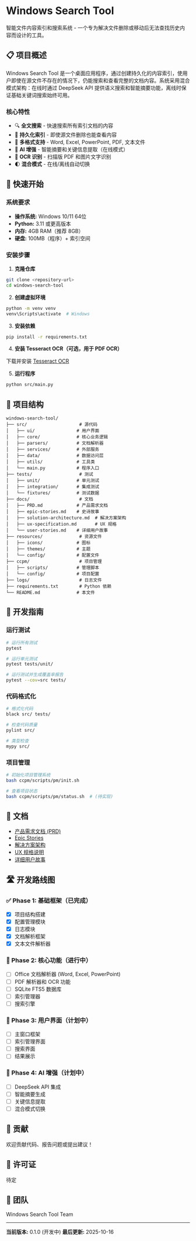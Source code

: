 # Windows Search Tool

智能文件内容索引和搜索系统 - 一个专为解决文件删除或移动后无法查找历史内容而设计的工具。

## 📋 项目概述

Windows Search Tool 是一个桌面应用程序，通过创建持久化的内容索引，使用户即使在源文件不存在的情况下，仍能搜索和查看完整的文档内容。系统采用混合模式架构：在线时通过 DeepSeek API 提供语义搜索和智能摘要功能，离线时保证基础关键词搜索始终可用。

### 核心特性

- 🔍 **全文搜索** - 快速搜索所有索引文档的内容
- 💾 **持久化索引** - 即使源文件删除也能查看内容
- 📄 **多格式支持** - Word, Excel, PowerPoint, PDF, 文本文件
- 🤖 **AI 增强** - 智能摘要和关键信息提取（在线模式）
- 📸 **OCR 识别** - 扫描版 PDF 和图片文字识别
- 🌓 **混合模式** - 在线/离线自动切换

## 🚀 快速开始

### 系统要求

- **操作系统:** Windows 10/11 64位
- **Python:** 3.11 或更高版本
- **内存:** 4GB RAM（推荐 8GB）
- **硬盘:** 100MB（程序）+ 索引空间

### 安装步骤

1. **克隆仓库**

```bash
git clone <repository-url>
cd windows-search-tool
```

2. **创建虚拟环境**

```bash
python -m venv venv
venv\Scripts\activate  # Windows
```

3. **安装依赖**

```bash
pip install -r requirements.txt
```

4. **安装 Tesseract OCR（可选，用于 PDF OCR）**

下载并安装 [Tesseract OCR](https://github.com/UB-Mannheim/tesseract/wiki)

5. **运行程序**

```bash
python src/main.py
```

## 📁 项目结构

```
windows-search-tool/
├── src/                    # 源代码
│   ├── ui/                # 用户界面
│   ├── core/              # 核心业务逻辑
│   ├── parsers/           # 文档解析器
│   ├── services/          # 外部服务
│   ├── data/              # 数据访问层
│   ├── utils/             # 工具类
│   └── main.py            # 程序入口
├── tests/                  # 测试
│   ├── unit/              # 单元测试
│   ├── integration/       # 集成测试
│   └── fixtures/          # 测试数据
├── docs/                   # 文档
│   ├── PRD.md             # 产品需求文档
│   ├── epic-stories.md    # 史诗故事
│   ├── solution-architecture.md  # 解决方案架构
│   ├── ux-specification.md       # UX 规格
│   └── user-stories.md    # 详细用户故事
├── resources/              # 资源文件
│   ├── icons/             # 图标
│   ├── themes/            # 主题
│   └── config/            # 配置文件
├── ccpm/                   # 项目管理
│   ├── scripts/           # 管理脚本
│   └── config/            # 项目配置
├── logs/                   # 日志文件
├── requirements.txt        # Python 依赖
└── README.md              # 本文件
```

## 🔧 开发指南

### 运行测试

```bash
# 运行所有测试
pytest

# 运行单元测试
pytest tests/unit/

# 运行测试并生成覆盖率报告
pytest --cov=src tests/
```

### 代码格式化

```bash
# 格式化代码
black src/ tests/

# 检查代码质量
pylint src/

# 类型检查
mypy src/
```

### 项目管理

```bash
# 初始化项目管理系统
bash ccpm/scripts/pm/init.sh

# 查看项目状态
bash ccpm/scripts/pm/status.sh  # (待实现)
```

## 📖 文档

- [产品需求文档 (PRD)](./PRD.md)
- [Epic Stories](./docs/epic-stories.md)
- [解决方案架构](./docs/solution-architecture.md)
- [UX 规格说明](./docs/ux-specification.md)
- [详细用户故事](./docs/user-stories.md)

## 🛣️ 开发路线图

### ✅ Phase 1: 基础框架（已完成）

- [x] 项目结构搭建
- [x] 配置管理模块
- [x] 日志模块
- [x] 文档解析框架
- [x] 文本文件解析器

### 🚧 Phase 2: 核心功能（进行中）

- [ ] Office 文档解析器 (Word, Excel, PowerPoint)
- [ ] PDF 解析器和 OCR 功能
- [ ] SQLite FTS5 数据库
- [ ] 索引管理器
- [ ] 搜索引擎

### 📅 Phase 3: 用户界面（计划中）

- [ ] 主窗口框架
- [ ] 索引管理界面
- [ ] 搜索界面
- [ ] 结果展示

### 🔮 Phase 4: AI 增强（计划中）

- [ ] DeepSeek API 集成
- [ ] 智能摘要生成
- [ ] 关键信息提取
- [ ] 混合模式切换

## 🤝 贡献

欢迎贡献代码、报告问题或提出建议！

## 📄 许可证

待定

## 👥 团队

Windows Search Tool Team

---

**当前版本:** 0.1.0 (开发中)
**最后更新:** 2025-10-16
